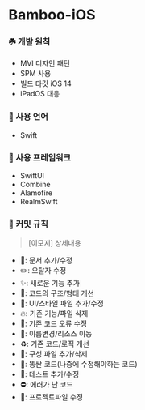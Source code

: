# Bamboo-iOS

### ☘️ 개발 원칙
- MVI 디자인 패턴
- SPM 사용
- 빌드 타깃 iOS 14
- iPadOS 대응

### 🌿 사용 언어
- Swift

### 🌱 사용 프레임워크
- SwiftUI
- Combine
- Alamofire
- RealmSwift

### 🍃 커밋 규칙
>[이모지] 상세내용

- 📝: 문서 추가/수정
- ✏️: 오탈자 수정
- ✨: 새로운 기능 추가
- 🎨: 코드의 구조/형태 개선
- 💄: UI/스타일 파일 추가/수정
- 🔥: 기존 기능/파일 삭제
- 🐛: 기존 코드 오류 수정
- 🚚: 이름변경/리소스 이동
- ♻️: 기존 코드/로직 개선
- 🔧: 구성 파일 추가/삭제
- 💩: 똥싼 코드(나중에 수정해야하는 코드)
- 🧪: 테스트 추가/수정
- ⛔️: 에러가 난 코드
- 📁: 프로젝트파일 수정

